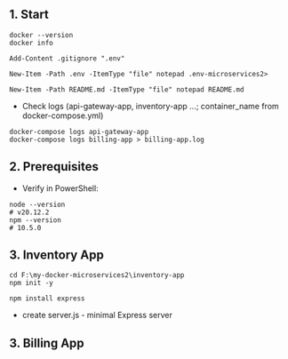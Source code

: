 ## 1. Start
```powershall
docker --version
docker info
```
```powershall
Add-Content .gitignore ".env"
```
```powershall
New-Item -Path .env -ItemType "file" notepad .env-microservices2>
```
```powershall
New-Item -Path README.md -ItemType "file" notepad README.md
```

- Check logs (api-gateway-app, inventory-app ...; container_name from docker-compose.yml)
```powershall
docker-compose logs api-gateway-app
docker-compose logs billing-app > billing-app.log
```
## 2. Prerequisites
- Verify in PowerShell:
```powershall
node --version
# v20.12.2
npm --version
# 10.5.0
```
## 3. Inventory App
```powershall
cd F:\my-docker-microservices2\inventory-app
npm init -y
```
```powershall
npm install express
```
- create server.js - minimal Express server

## 3. Billing App